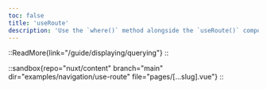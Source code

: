 ```yaml
---
toc: false
title: 'useRoute'
description: 'Use the `where()` method alongside the `useRoute()` composable to query content based on the current route.'
---
```


::ReadMore{link="/guide/displaying/querying"}
::

::sandbox{repo="nuxt/content" branch="main" dir="examples/navigation/use-route" file="pages/[...slug].vue"}
::
